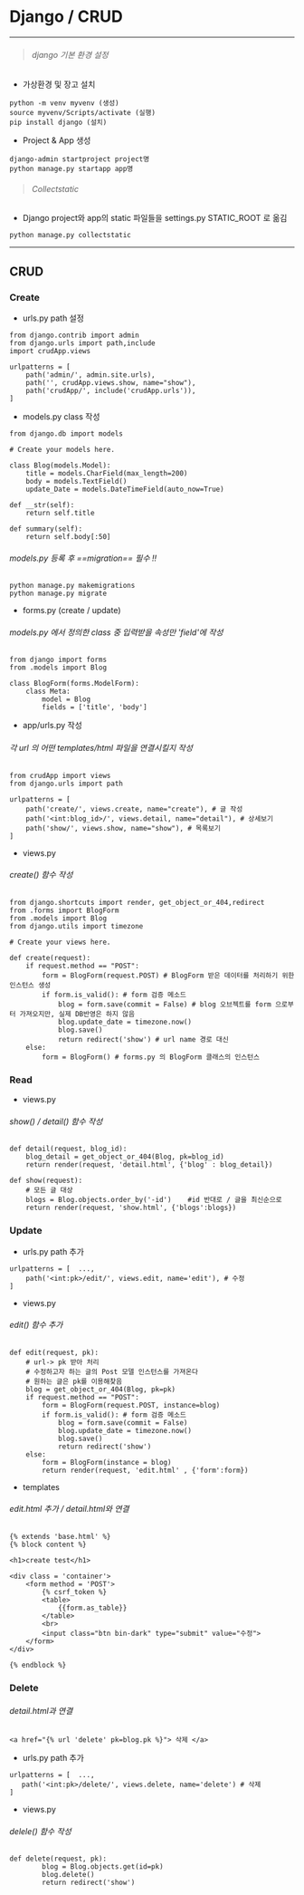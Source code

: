 # Django / CRUD
---

> ###### *django 기본 환경 설정*

- 가상환경 및 장고 설치

```
python -m venv myvenv (생성)
source myvenv/Scripts/activate (실행)
pip install django (설치)
```

- Project & App 생성
```
django-admin startproject project명
python manage.py startapp app명
```

> ###### *Collectstatic*
- Django project와 app의 static 파일들을 settings.py STATIC_ROOT 로 옮김
```
python manage.py collectstatic
```
---
## CRUD
### Create
- urls.py path 설정
```
from django.contrib import admin
from django.urls import path,include
import crudApp.views

urlpatterns = [
    path('admin/', admin.site.urls),
    path('', crudApp.views.show, name="show"),
    path('crudApp/', include('crudApp.urls')),
]
```
- models.py class 작성
```
from django.db import models

# Create your models here.

class Blog(models.Model):
    title = models.CharField(max_length=200)
    body = models.TextField()
    update_Date = models.DateTimeField(auto_now=True)

def __str(self):
    return self.title

def summary(self):
    return self.body[:50]

```
###### *models.py 등록 후 ==migration== 필수 !!*
```
python manage.py makemigrations
python manage.py migrate
```
- forms.py (create / update)
###### *models.py 에서 정의한  class 중 입력받을 속성만 'field'에 작성*
```
from django import forms
from .models import Blog

class BlogForm(forms.ModelForm):
    class Meta:
        model = Blog
        fields = ['title', 'body']
```
- app/urls.py 작성
###### *각 url 의 어떤 templates/html 파일을 연결시킬지 작성*
```
from crudApp import views
from django.urls import path

urlpatterns = [  
    path('create/', views.create, name="create"), # 글 작성
    path('<int:blog_id>/', views.detail, name="detail"), # 상세보기
    path('show/', views.show, name="show"), # 목록보기
]
```
- views.py
###### *create() 함수 작성*
```
from django.shortcuts import render, get_object_or_404,redirect
from .forms import BlogForm
from .models import Blog
from django.utils import timezone

# Create your views here.

def create(request):
    if request.method == "POST":
        form = BlogForm(request.POST) # BlogForm 받은 데이터를 처리하기 위한 인스턴스 생성
        if form.is_valid(): # form 검증 메소드
            blog = form.save(commit = False) # blog 오브젝트를 form 으로부터 가져오지만, 실제 DB반영은 하지 않음
            blog.update_date = timezone.now()
            blog.save()
            return redirect('show') # url name 경로 대신
    else:
        form = BlogForm() # forms.py 의 BlogForm 클래스의 인스턴스
```
### Read
- views.py
###### *show() / detail() 함수 작성*
```
def detail(request, blog_id):
    blog_detail = get_object_or_404(Blog, pk=blog_id)
    return render(request, 'detail.html', {'blog' : blog_detail})

def show(request):
    # 모든 글 대상
    blogs = Blog.objects.order_by('-id')    #id 반대로 / 글을 최신순으로
    return render(request, 'show.html', {'blogs':blogs})
```
### Update
- urls.py path 추가
```
urlpatterns = [  ...,
    path('<int:pk>/edit/', views.edit, name='edit'), # 수정
]
```
- views.py
###### *edit() 함수 추가*
```
def edit(request, pk):
    # url-> pk 받아 처리
    # 수정하고자 하는 글의 Post 모델 인스턴스를 가져온다
    # 원하는 글은 pk를 이용해찾음
    blog = get_object_or_404(Blog, pk=pk)
    if request.method == "POST":
        form = BlogForm(request.POST, instance=blog)
        if form.is_valid(): # form 검증 메소드
            blog = form.save(commit = False)
            blog.update_date = timezone.now()
            blog.save()
            return redirect('show')
    else:
        form = BlogForm(instance = blog)
        return render(request, 'edit.html' , {'form':form})

```
- templates
###### *edit.html 추가 / detail.html와 연결*
```
{% extends 'base.html' %}
{% block content %}

<h1>create test</h1>

<div class = 'container'>
    <form method = 'POST'>
        {% csrf_token %}
        <table>
            {{form.as_table}}
        </table>
        <br>
        <input class="btn bin-dark" type="submit" value="수정">
    </form>
</div>

{% endblock %}
```
### Delete
###### *detail.html과 연결*
```
<a href="{% url 'delete' pk=blog.pk %}"> 삭제 </a>
```
- urls.py path 추가
```
urlpatterns = [  ...,
   path('<int:pk>/delete/', views.delete, name='delete') # 삭제
]
```
- views.py
###### *delele() 함수 작성*
```
def delete(request, pk):
        blog = Blog.objects.get(id=pk)
        blog.delete()
        return redirect('show')
```
